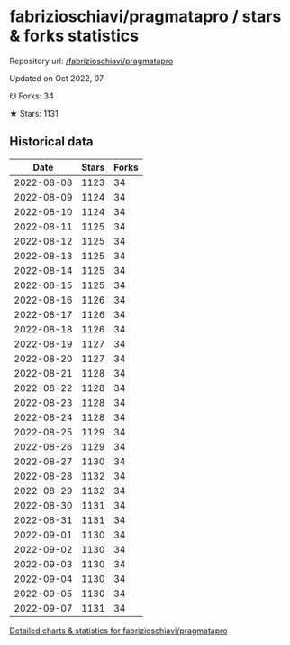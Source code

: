 # fabrizioschiavi/pragmatapro / stars & forks statistics

Repository url: [/fabrizioschiavi/pragmatapro](https://github.com/fabrizioschiavi/pragmatapro)

Updated on Oct 2022, 07

☋ Forks: 34

★ Stars: 1131

## Historical data
| Date | Stars | Forks |
|------|-------|-------|
| 2022-08-08 | 1123 | 34 | 
| 2022-08-09 | 1124 | 34 | 
| 2022-08-10 | 1124 | 34 | 
| 2022-08-11 | 1125 | 34 | 
| 2022-08-12 | 1125 | 34 | 
| 2022-08-13 | 1125 | 34 | 
| 2022-08-14 | 1125 | 34 | 
| 2022-08-15 | 1125 | 34 | 
| 2022-08-16 | 1126 | 34 | 
| 2022-08-17 | 1126 | 34 | 
| 2022-08-18 | 1126 | 34 | 
| 2022-08-19 | 1127 | 34 | 
| 2022-08-20 | 1127 | 34 | 
| 2022-08-21 | 1128 | 34 | 
| 2022-08-22 | 1128 | 34 | 
| 2022-08-23 | 1128 | 34 | 
| 2022-08-24 | 1128 | 34 | 
| 2022-08-25 | 1129 | 34 | 
| 2022-08-26 | 1129 | 34 | 
| 2022-08-27 | 1130 | 34 | 
| 2022-08-28 | 1132 | 34 | 
| 2022-08-29 | 1132 | 34 | 
| 2022-08-30 | 1131 | 34 | 
| 2022-08-31 | 1131 | 34 | 
| 2022-09-01 | 1130 | 34 | 
| 2022-09-02 | 1130 | 34 | 
| 2022-09-03 | 1130 | 34 | 
| 2022-09-04 | 1130 | 34 | 
| 2022-09-05 | 1130 | 34 | 
| 2022-09-07 | 1131 | 34 | 


[Detailed charts & statistics for fabrizioschiavi/pragmatapro](https://reviewgithub.com/rep/fabrizioschiavi/pragmatapro)
